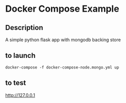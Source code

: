 Docker Compose Example
======================

Description
-----------

A simple python flask app with mongodb backing store

to launch
---------

`docker-compose -f docker-compose-node.mongo.yml up`

to test 
-------

http://127.0.0.1

